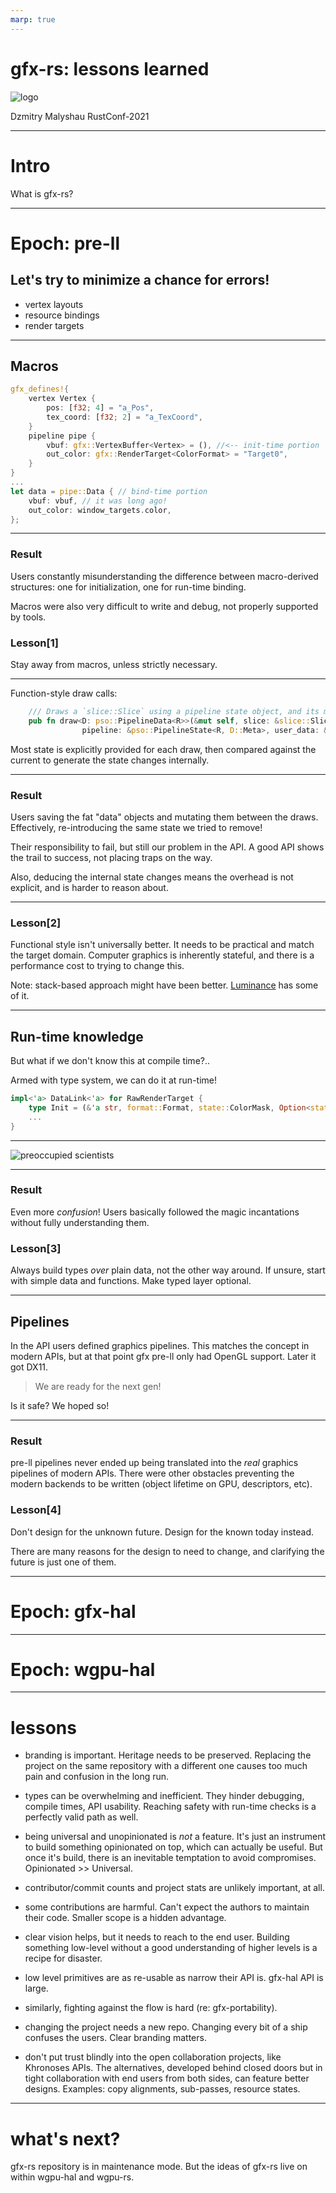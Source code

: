 ```yaml
---
marp: true
---
```


# gfx-rs: lessons learned

![logo](gfx-logo.png)

Dzmitry Malyshau
RustConf-2021

---

# Intro

What is gfx-rs?

<!-- ts: 0:30 -->
---

# Epoch: pre-ll

## Let's try to minimize a chance for errors!
- vertex layouts
- resource bindings
- render targets

<!-- ts: 1:00 -->

---

## Macros

```rust
gfx_defines!{
    vertex Vertex {
        pos: [f32; 4] = "a_Pos",
        tex_coord: [f32; 2] = "a_TexCoord",
    }
    pipeline pipe {
        vbuf: gfx::VertexBuffer<Vertex> = (), //<-- init-time portion
        out_color: gfx::RenderTarget<ColorFormat> = "Target0",
    }
}
...
let data = pipe::Data { // bind-time portion
    vbuf: vbuf, // it was long ago!
    out_color: window_targets.color,
};
```
<!-- ts: 2:00 -->
---

### Result
Users constantly misunderstanding the difference between macro-derived structures: one for initialization, one for run-time binding.

Macros were also very difficult to write and debug, not properly supported by tools.

### Lesson[1]
Stay away from macros, unless strictly necessary.

<!-- We used them because we were still learning the 
language (way before 1.0), no best practices were known. -->

<!-- ts: 3:00 -->
---

Function-style draw calls:
```rust
    /// Draws a `slice::Slice` using a pipeline state object, and its matching `Data` structure.
    pub fn draw<D: pso::PipelineData<R>>(&mut self, slice: &slice::Slice<R>,
                pipeline: &pso::PipelineState<R, D::Meta>, user_data: &D)
```
Most state is explicitly provided for each draw, then compared against the current to generate the state changes internally.

<!-- ts: 4:00 -->
---

### Result
Users saving the fat "data" objects and mutating them between the draws. Effectively, re-introducing the same state we tried to remove!

Their responsibility to fail, but still our problem in the API.
A good API shows the trail to success, not placing traps on the way.

Also, deducing the internal state changes means the overhead is not explicit, and is harder to reason about.

<!-- ts: 5:00 -->
---

### Lesson[2]
Functional style isn't universally better. It needs to be practical and match the target domain. Computer graphics is inherently stateful, and there is a performance cost to trying to change this.

Note: stack-based approach might have been better. [Luminance](https://github.com/phaazon/luminance-rs) has some of it.

<!-- ts: 5:30 -->
---

## Run-time knowledge

But what if we don't know this at compile time?..

Armed with type system, we can do it at run-time!
```rust
impl<'a> DataLink<'a> for RawRenderTarget {
    type Init = (&'a str, format::Format, state::ColorMask, Option<state::Blend>);
    ...
}
```
<!-- ts: 6:00 -->
---

![preoccupied scientists](preoccupied-scientists.jpg)

<!-- ts: 6:15 -->
---

### Result
Even more *confusion*!
Users basically followed the magic incantations without fully understanding them.

### Lesson[3]
Always build types *over* plain data, not the other way around.
If unsure, start with simple data and functions. Make typed layer optional.

<!-- In this case, the user should choose between using typed layer or not typed. Instead, they picked between the typed layer and the raw typed abomination over it. -->

<!-- ts: 7:15 -->
---

## Pipelines

In the API users defined graphics pipelines. This matches the concept in modern APIs, but at that point gfx pre-ll only had OpenGL support. Later it got DX11.

> We are ready for the next gen!

<!-- describe the idea and motivation for the pipelines -->

Is it safe? We hoped so!

<!-- ts: 8:30 -->
---

### Result
pre-ll pipelines never ended up being translated into the *real* graphics pipelines of modern APIs. There were other obstacles preventing the modern backends to be written (object lifetime on GPU, descriptors, etc).

### Lesson[4]
Don't design for the unknown future. Design for the known today instead.

There are many reasons for the design to need to change, and clarifying the future is just one of them.

<!-- very similar to an advice you can read on various
posts and threads, e.g. on HN -->

<!-- ts: 10:00 -->
--- 

# Epoch: gfx-hal

---

# Epoch: wgpu-hal

---

# lessons

- branding is important. Heritage needs to be preserved. Replacing the project on the same repository with a different one causes too much pain and confusion in the long run.

- types can be overwhelming and inefficient. They hinder debugging, compile times, API usability. Reaching safety with run-time checks is a perfectly valid path as well.

- being universal and unopinionated is *not* a feature. It's just an instrument to build something opinionated on top, which can actually be useful. But once it's build, there is an inevitable temptation to avoid compromises. Opinionated >> Universal.

- contributor/commit counts and project stats are unlikely important, at all.

- some contributions are harmful. Can't expect the authors to maintain their code. Smaller scope is a hidden advantage.

- clear vision helps, but it needs to reach to the end user. Building something low-level without a good understanding of higher levels is a recipe for disaster.

- low level primitives are as re-usable as narrow their API is. gfx-hal API is large.

- similarly, fighting against the flow is hard (re: gfx-portability).

- changing the project needs a new repo. Changing every bit of a ship confuses the users. Clear branding matters.

- don't put trust blindly into the open collaboration projects, like Khronoses APIs. The alternatives, developed behind closed doors but in tight collaboration with end users from both sides, can feature better designs. Examples: copy alignments, sub-passes, resource states.

---

# what's next?

gfx-rs repository is in maintenance mode.
But the ideas of gfx-rs live on within wgpu-hal and wgpu-rs.
